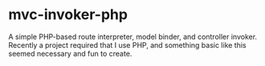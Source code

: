 mvc-invoker-php
===============

A simple PHP-based route interpreter, model binder, and controller invoker.  Recently a project required that I use PHP, and something basic like this seemed necessary and fun to create.
